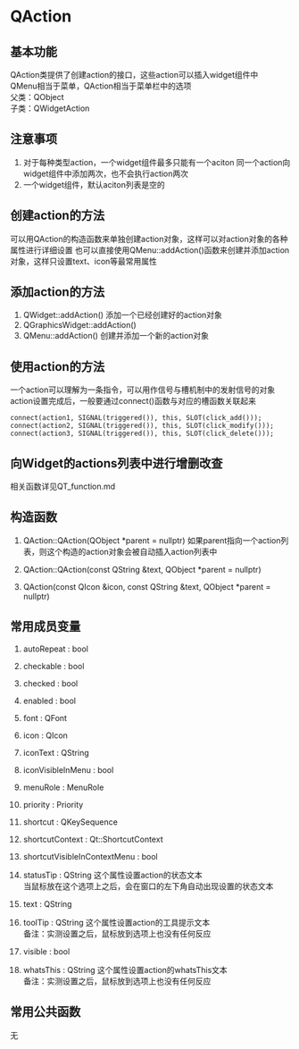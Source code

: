 # QAction

## 基本功能
QAction类提供了创建action的接口，这些action可以插入widget组件中  
QMenu相当于菜单，QAction相当于菜单栏中的选项  
父类：QObject  
子类：QWidgetAction  


## 注意事项
1. 对于每种类型action，一个widget组件最多只能有一个aciton
同一个action向widget组件中添加两次，也不会执行action两次  
2. 一个widget组件，默认aciton列表是空的  


## 创建action的方法
可以用QAction的构造函数来单独创建action对象，这样可以对action对象的各种属性进行详细设置
也可以直接使用QMenu::addAction()函数来创建并添加action对象，这样只设置text、icon等最常用属性  


## 添加action的方法
1. QWidget::addAction()
添加一个已经创建好的action对象  
2. QGraphicsWidget::addAction()
3. QMenu::addAction()
创建并添加一个新的action对象  


## 使用action的方法
一个action可以理解为一条指令，可以用作信号与槽机制中的发射信号的对象  
action设置完成后，一般要通过connect()函数与对应的槽函数关联起来  
```
connect(action1, SIGNAL(triggered()), this, SLOT(click_add()));
connect(action2, SIGNAL(triggered()), this, SLOT(click_modify()));
connect(action3, SIGNAL(triggered()), this, SLOT(click_delete()));
```


## 向Widget的actions列表中进行增删改查
相关函数详见QT_function.md  


## 构造函数
1. QAction::QAction(QObject \*parent = nullptr)
如果parent指向一个action列表，则这个构造的action对象会被自动插入action列表中  

2. QAction::QAction(const QString &text, QObject \*parent = nullptr)

3. QAction(const QIcon &icon, const QString &text, QObject \*parent = nullptr)


## 常用成员变量
1. autoRepeat : bool

2. checkable : bool

3. checked : bool

4. enabled : bool

5. font : QFont

6. icon : QIcon

7. iconText : QString

8. iconVisibleInMenu : bool

9. menuRole : MenuRole

10. priority : Priority

11. shortcut : QKeySequence

12. shortcutContext : Qt::ShortcutContext

13. shortcutVisibleInContextMenu : bool

14. statusTip : QString
这个属性设置action的状态文本  
当鼠标放在这个选项上之后，会在窗口的左下角自动出现设置的状态文本  

15. text : QString

16. toolTip : QString
这个属性设置action的工具提示文本  
备注：实测设置之后，鼠标放到选项上也没有任何反应  

17. visible : bool

18. whatsThis : QString
这个属性设置action的whatsThis文本  
备注：实测设置之后，鼠标放到选项上也没有任何反应  


## 常用公共函数
无

